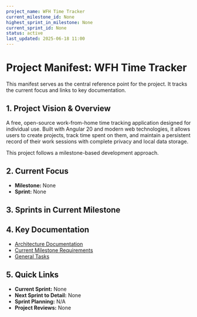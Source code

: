 ```yaml
---
project_name: WFH Time Tracker
current_milestone_id: None
highest_sprint_in_milestone: None
current_sprint_id: None
status: active
last_updated: 2025-06-18 11:00
---
```


# Project Manifest: WFH Time Tracker

This manifest serves as the central reference point for the project. It tracks the current focus and links to key documentation.

## 1. Project Vision & Overview

A free, open-source work-from-home time tracking application designed for individual use. Built with Angular 20 and modern web technologies, it allows users to create projects, track time spent on them, and maintain a persistent record of their work sessions with complete privacy and local data storage.

This project follows a milestone-based development approach.

## 2. Current Focus

- **Milestone:** None
- **Sprint:** None

## 3. Sprints in Current Milestone

## 4. Key Documentation

- [Architecture Documentation](./01_PROJECT_DOCS/ARCHITECTURE.md)
- [Current Milestone Requirements]()
- [General Tasks](./04_GENERAL_TASKS/)

## 5. Quick Links

- **Current Sprint:** None
- **Next Sprint to Detail:** None
- **Sprint Planning:** N/A
- **Project Reviews:** None